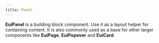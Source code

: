 ```yaml
---
title: Panel
---
```


<EuiSpacer/>
<EuiPageHeader @pageTitle="Panel"/>

<EuiText>
  <p>
<strong>EuiPanel</strong> is a building block component. Use it as a layout helper for containing content. It is also commonly used as a base for other larger components like <strong>EuiPage</strong>, <strong>EuiPopover</strong> and <strong>EuiCard</strong>.
  </p>
</EuiText>

